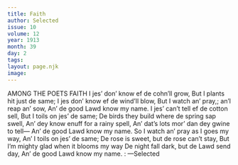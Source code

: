 ```yaml
---
title: Faith
author: Selected
issue: 10
volume: 12
year: 1913
month: 39
day: 2
tags:
layout: page.njk
image:
---
```

AMONG THE POETS    FAITH    I jes’ don’ know ef de cohn’ll grow, But I plants hit just de same; I jes don’ know ef de wind’Il blow, But I watch an’ pray,; an’I reap an’ sow, An’ de good Lawd know my name. I jes’ can’t tell ef de cotton sell, But I toils on jes’ de same; De birds they build where de spring sap swell, An’ dey know enuff for a rainy spell, An’ dat’s lots mor’ dan dey gwine to tell— An’ de good Lawd know my name. So I watch an’ pray as I goes my way, An’ I toils on jes’ de same; De rose is sweet, but de rose can’t stay, But I’m mighty glad when it blooms my way De night fall dark, but de Lawd send day, An’ de good Lawd know my name. : —Selected 
